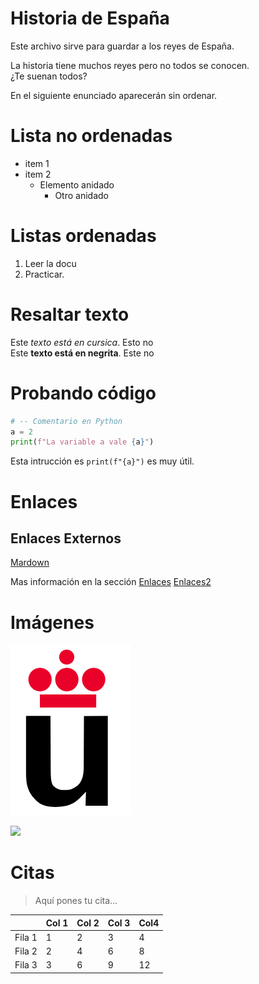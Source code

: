 # Historia de España

Este archivo sirve para guardar a los reyes de España.

La historia tiene muchos reyes pero
no
todos se conocen.  
¿Te suenan todos?

En el siguiente enunciado aparecerán sin ordenar.


# Lista no ordenadas

* item 1
* item 2
  * Elemento anidado
    * Otro anidado

# Listas ordenadas
1. Leer la docu
2. Practicar.

# Resaltar texto

  Este *texto está en cursica*. Esto no  
  Este **texto está en negrita**. Este no

# Probando código

```python
# -- Comentario en Python
a = 2
print(f"La variable a vale {a}")
```

Esta intrucción es `print(f"{a}")` es muy útil.

# Enlaces

## Enlaces Externos

[Mardown](https://es.wikipedia.org/wiki/Markdown)

Mas información en la sección [Enlaces](#Enlaces)
[Enlaces2](#Resaltado-de-texto)

# Imágenes

![](Logo-urjc.png)

![](https://upload.wikimedia.org/wikipedia/commons/2/2f/CC_BY-SA_3.0.png)

# Citas

> Aquí pones tu cita...

|         | Col 1 | Col 2| Col 3| Col4 |
|---------|-------|------|------|------|
|  Fila 1 |   1   |   2  |   3  |  4   |
|  Fila 2 |   2   |   4  |   6  |  8   |
|  Fila 3 |   3   |   6  |   9  |  12  |

